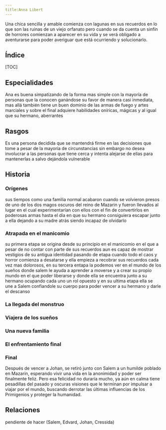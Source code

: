 ```yaml
---
title:Anna Libert
---
```


Una chica sencilla y amable comienza con lagunas en sus recuerdos en lo que son las ruinas de un viejo orfanato pero cuando se da cuenta un sinfín de horrores comienzan a aparecer en su vida y se verá obligado a aventurarse para poder averiguar que está ocurriendo y solucionarlo.

## Índice

[TOC]

## Especialidades

Ana es buena simpatizando de la forma mas simple con la mayoría de personas que la conocen ganándose su favor de manera casi inmediata, mas allá también tiene un buen dominio de las armas de fuego y artes marciales y sobre el final adquiere habilidades oníricas, mágicas y al igual que su hermano, aberrantes

## Rasgos

Es una persona decidida que se mantendrá firme en las decisiones que tome a pesar de la mayoría de circunstancias sin embargo no desea involucrar a las personas que tiene cerca y intenta alejarse de ellas para mantenerlas a salvo dejándola vulnerable

## Historia

### Orígenes

sus tiempos como una familia normal acabaron cuando se volvieron presos de uno de los dos magos oscuros del reino de Mazarin y fueron llevados al lugar en el cual experimentarían con ellos con el fin de convertirlos en poderosas armas hasta el día en que su hermano consiguiera escapar junto a ella dejando a su madre atrás siendo incapaz de olvidarlo 

### Atrapada en el manicomio

su primera etapa se origina desde su principio en el manicomio en el que a pesar de no contar con parte de sus recuerdos aun es capaz de mostrar vestigios de su antigua identidad pasando de etapa cuando todo el caos y horror comienza a desatarse y ella empieza a recobrar sus recuerdos cada vez mas dolorosos, en su tercera entapa la podemos ver en el mundo de los sueños donde salem le ayuda a aprender a moverse y a crear su propio mundo en el que poder liberarse y donde ella se encuentra junto a su hermano ocupando cada uno un rol opuesto y en su ultima etapa ella se une a Salem confiandole su cuerpo para poder vencer a su hermano y darle el descanso

### La llegada del monstruo

### Viajera de los sueños

### Una nueva familia

### El enfrentamiento final

### Final

Después de vencer a Johan, se retiró junto con Salem a un humilde poblado en Mazarin, esperando vivir una vida en la anonimidad y poder ser finalmente feliz. Pero esa felicidad no duraría mucho, ya aún en calma tiene pesadillas del pasado y oscuras visiones que le terminan por impulsar a viajar por el mundo, buscando derrotar las últimas influencias de los Primigenios y proteger la humanidad.

## Relaciones

pendiente de hacer (Salem, Edvard, Johan, Cressida)